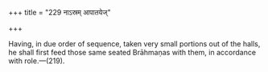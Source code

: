 +++
title = "229 नाऽस्रम् आपातयेज्"

+++

Having, in due order of sequence, taken very small portions out of the halls, he shall first feed those same seated Brāhmaṇas with them, in accordance with role.—(219).
